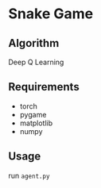 # Snake Game

## Algorithm

Deep Q Learning

## Requirements

* torch
* pygame
* matplotlib
* numpy

## Usage

run `agent.py`
